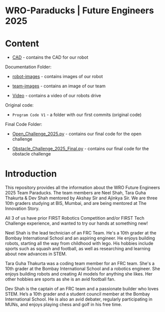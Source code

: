 # WRO-Paraducks | Future Engineers 2025


# Content

- [CAD](CAD) - contains the CAD for our robot

Documentation Folder:

- [robot-images](Documentation/Image/robot-images) - contains images of our robot

- [team-images](Documentation/Image/team-images) - contains an image of our team

- [Video](Documentation/Video) - contains a video of our robots drive

Original code:

- `Program Code V1` - a folder with our first commits (original code)

Final Code Folder:

- [Open_Challenge_2025.py](FinalCode/Open_Challenge_2025.py) - contains our final code for the open challenge

- [Obstacle_Challenge_2025_Final.py](FinalCode/Obstacle_Challenge_2025_Final.py) - contains our final code for the obstacle challenge





# Introduction


This repository provides all the information about the WRO Future Engineers 2025 Team Paraducks. The team members are Neel Shah, Tara Guha Thakurta & Dev Shah mentored by Akshay Sir and Ajinkya Sir. We are three 10th graders studying at BIS, Mumbai, and are being mentored at The Innovation Story.

All 3 of us have prior FIRST Robotics Competition and/or FIRST Tech Challenge experience, and wanted to try our hands at something new!

Neel Shah is the lead technician of an FRC Team. He's a 10th grader at the Bombay International School and an aspiring engineer. He enjoys building robots, starting all the way from childhood with lego. His hobbies include sports such as squash and football, as well as researching and learning about new advances in STEM.

Tara Guha Thakurta was a coding team member for an FRC team. She's a 10th grader at the Bombay International School and a robotics engineer. She enjoys building robots and creating AI models for anything she likes. Her other hobbies are sports as she is an avid football fan. 

Dev Shah is the captain of an FRC team and a passionate builder who loves STEM. He’s a 10th grader and a student council member at the Bombay International School. He is also an avid debater, regularly participating in MUNs, and enjoys playing chess and golf in his free time.

